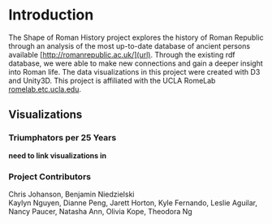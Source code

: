 # Introduction
The Shape of Roman History project explores the history of Roman Republic through an analysis of the most up-to-date database of ancient persons available [http://romanrepublic.ac.uk/](url). Through the existing rdf database, we were able to make new connections and gain a deeper insight into Roman life. The data visualizations in this project were created with D3 and Unity3D. This project is affiliated with the UCLA RomeLab [romelab.etc.ucla.edu](url).

## Visualizations
### Triumphators per 25 Years
**need to link visualizations in**


### Project Contributors 

Chris Johanson, Benjamin Niedzielski <br>
Kaylyn Nguyen, Dianne Peng, Jarett Horton, Kyle Fernando, Leslie Aguilar, Nancy Paucer, Natasha Ann, Olivia Kope, Theodora Ng
